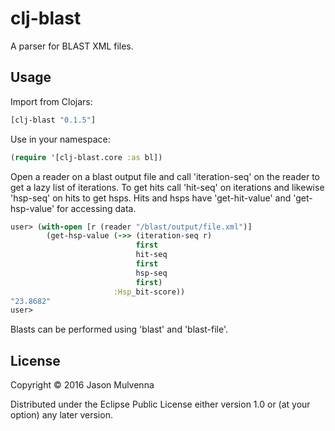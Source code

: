 # clj-blast

A parser for BLAST XML files.

## Usage

Import from Clojars:

```clojure
[clj-blast "0.1.5"]
```

Use in your namespace:

```clojure
(require '[clj-blast.core :as bl])
```

Open a reader on a blast output file and call 'iteration-seq' on the
reader to get a lazy list of iterations. To get hits call 'hit-seq' on
iterations and likewise 'hsp-seq' on hits to get hsps. Hits and hsps
have 'get-hit-value' and 'get-hsp-value' for accessing data. 

```clojure
user> (with-open [r (reader "/blast/output/file.xml")]
        (get-hsp-value (->> (iteration-seq r)
                            first
                            hit-seq
                            first
                            hsp-seq
                            first)
                       :Hsp_bit-score))
"23.8682"
user>
```

Blasts can be performed using 'blast' and 'blast-file'.

## License

Copyright © 2016 Jason Mulvenna

Distributed under the Eclipse Public License either version 1.0 or (at
your option) any later version.
